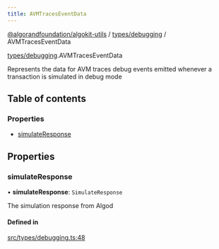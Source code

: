 ```yaml
---
title: AVMTracesEventData
---
```

[@algorandfoundation/algokit-utils](/reference/algokit-utils-ts/api/readme/) / [types/debugging](/reference/algokit-utils-ts/api/modules/types_debugging/) / AVMTracesEventData



[types/debugging](/reference/algokit-utils-ts/api/modules/types_debugging/).AVMTracesEventData

Represents the data for AVM traces debug events emitted whenever a transaction is simulated in debug mode

## Table of contents

### Properties

- [simulateResponse](#simulateresponse)

## Properties

### simulateResponse

• **simulateResponse**: `SimulateResponse`

The simulation response from Algod

#### Defined in

[src/types/debugging.ts:48](https://github.com/algorandfoundation/algokit-utils-ts/blob/main/src/types/debugging.ts#L48)